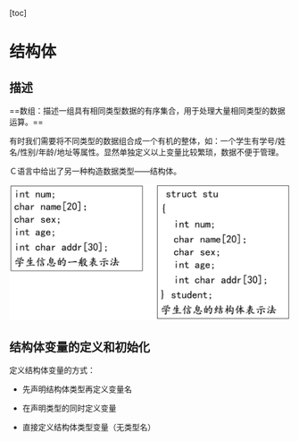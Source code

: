 [toc]



# 结构体

## 描述

==数组：描述一组具有相同类型数据的有序集合，用于处理大量相同类型的数据运算。==

有时我们需要将不同类型的数据组合成一个有机的整体，如：一个学生有学号/姓名/性别/年龄/地址等属性。显然单独定义以上变量比较繁琐，数据不便于管理。

Ｃ语言中给出了另一种构造数据类型——结构体。

![结构体](https://raw.githubusercontent.com/YangLuchao/c_study/main/%E5%9B%BE/%E7%BB%93%E6%9E%84%E4%BD%93.png)

## 结构体变量的定义和初始化

定义结构体变量的方式：

-   先声明结构体类型再定义变量名

-   在声明类型的同时定义变量

-   直接定义结构体类型变量（无类型名）


























